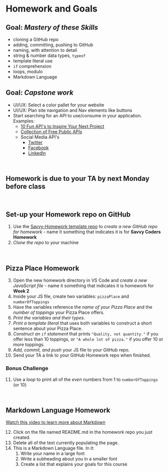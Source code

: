 # Homework and Goals

## Goal: _Mastery of these Skills_

- cloning a GitHub repo
- adding, committing, pushing to GitHub
- naming, with attention to detail
- string & number data types, `typeof`
- template literal use
- `if` comprehension
- loops, modulo
- Markdown Language

## Goal: _Capstone work_

- UI/UX: Select a color pallet for your website
- UI/UX: Plan site navigation and Nav elements like buttons
- Start searching for an API to use/consume in your application. Examples:
  - [10 Fun API's to Inspire Your Next Project](https://dev.to/nialljoemaher/10-fun-api-s-to-inspire-your-next-project-3224)
  - [Collection of Free Public APIs](https://github.com/public-apis/public-apis#public-apis--)
  - Social Media API's
    - [Twitter](https://dev.twitter.com/docs/api)
    - [Facebook ](http://developers.facebook.com/docs/reference/api/)
    - [LinkedIn ](https://developer.linkedin.com/apis)

<br>

## Homework is due to your TA by next Monday before class

<br>

## Set-up your Homework repo on GitHub

1. Use the [Savvy-Homework template repo](https://github.com/savvy-coders/savvy-homework) to _create a new GitHub repo for homework_ - name it something that indicates it is for **Savvy Coders Homework**
2. _Clone the repo_ to your machine

<br>

## Pizza Place Homework

3. Open the new homework directory in VS Code and _create a new JavaScript file_ - name it something that indicates it is homework for **Week 2**
4. Inside your JS file, create two variables: `pizzaPlace` and `numberOfToppings`
5. Have the variables reference the _name of your Pizza Place_ and the _number of toppings_ your Pizza Place offers.
6. _Print the variables and their types_.
7. _Print a template literal_ that uses both variables to construct a short sentence about your Pizza Place.
8. _Construct an `if` statement_ that prints `"Quality, not quantity."` if you offer less than 10 toppings, or `"A whole lot of pizza."` if you offer 10 or more toppings.
9. _Add, commit, and push_ your JS file to your GitHub repo.
10. Send your TA a link to your GitHub Homework repo when finished.

### Bonus Challenge

11. Use a _loop_ to print all of the _even_ numbers from 1 to `numberOfToppings` (or 10)

<br>

## Markdown Language Homework

[Watch this video to learn more about Markdown](https://www.youtube.com/watch?v=HUBNt18RFbo)

12. Click on the file named README.md in the homework repo you just created.
13. Delete all of the text currently populating the page.
14. This is a Markdown Language file. In it:
    1. Write your name in a large font
    2. Write a subheading about you in a smaller font
    3. Create a list that explains your goals for this course



<br>

